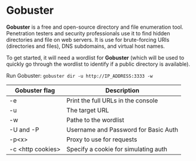 # Gobuster
**Gobuster** is a free and open-source directory and file enumeration tool. Penetration testers and security professionals use it to find hidden directories and file on web servers. It is use for brute-forcing URIs (directories and files), DNS subdomains, and virtual host names.

To get started, it will need a wordlist for **Gobuster** (which will be used to quickly go through the wordlist to identify if a public directory is available).

Run Gobuster: `gobuster dir -u http://IP_ADDRESS:3333 -w`

|Gobuster flag|Description|
|---|---|
|-e|Print the full URLs in the console|
|-u|The target URL|
|-w|Pathe to the wordlist|
|-U and -P|Username and Password for Basic Auth|
|-p\<x\>|Proxy to use for requests|
|-c \<http cookies\>|Specify a cookie for simulating auth|
